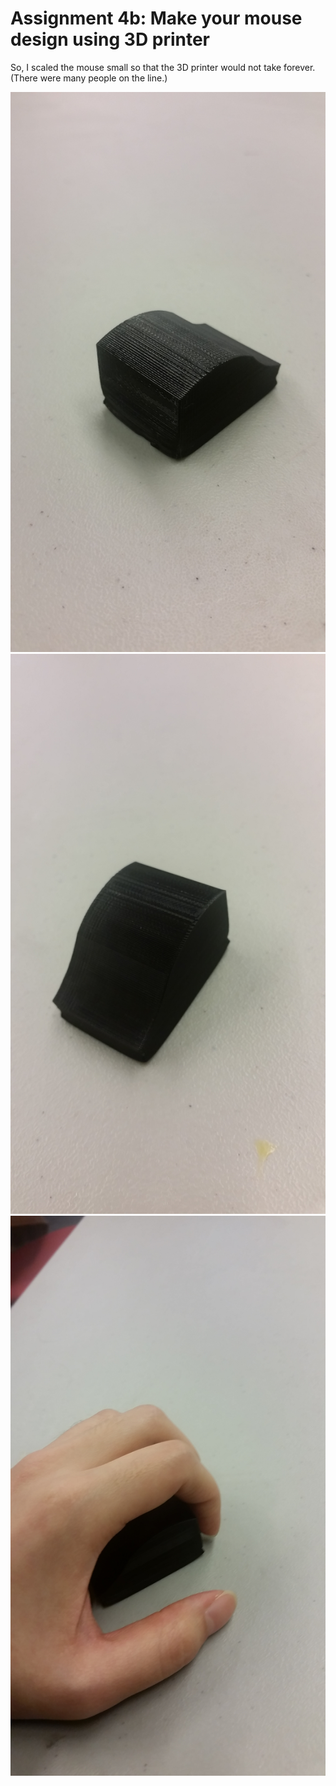 # Assignment 4b: Make your mouse design using 3D printer 
So, I scaled the mouse small so that the 3D printer would not take forever. (There were many people on the line.)

![image](20170227_173110.jpg)
![image](20170227_173254.jpg)
![image](20170227_173345.jpg)
